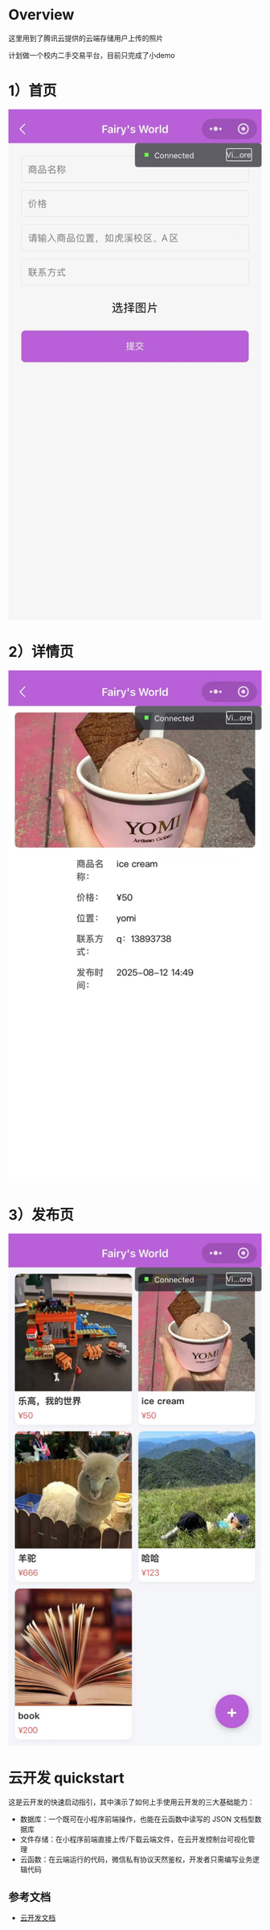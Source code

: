 # Overview
这里用到了腾讯云提供的云端存储用户上传的照片

计划做一个校内二手交易平台，目前只完成了小demo

# 1）首页
![image](https://github.com/Farry-Zhang/wx-miniprogram/blob/master/image/%E5%8F%91%E5%B8%83%E9%A1%B5.jpg)

# 2）详情页
![image](https://github.com/Farry-Zhang/wx-miniprogram/blob/master/image/%E8%AF%A6%E6%83%85%E9%A1%B5.jpg)

# 3）发布页
![image](https://github.com/Farry-Zhang/wx-miniprogram/blob/master/image/%E9%A6%96%E9%A1%B5.jpg)

# 云开发 quickstart

这是云开发的快速启动指引，其中演示了如何上手使用云开发的三大基础能力：

- 数据库：一个既可在小程序前端操作，也能在云函数中读写的 JSON 文档型数据库
- 文件存储：在小程序前端直接上传/下载云端文件，在云开发控制台可视化管理
- 云函数：在云端运行的代码，微信私有协议天然鉴权，开发者只需编写业务逻辑代码

## 参考文档

- [云开发文档](https://developers.weixin.qq.com/miniprogram/dev/wxcloud/basis/getting-started.html)

